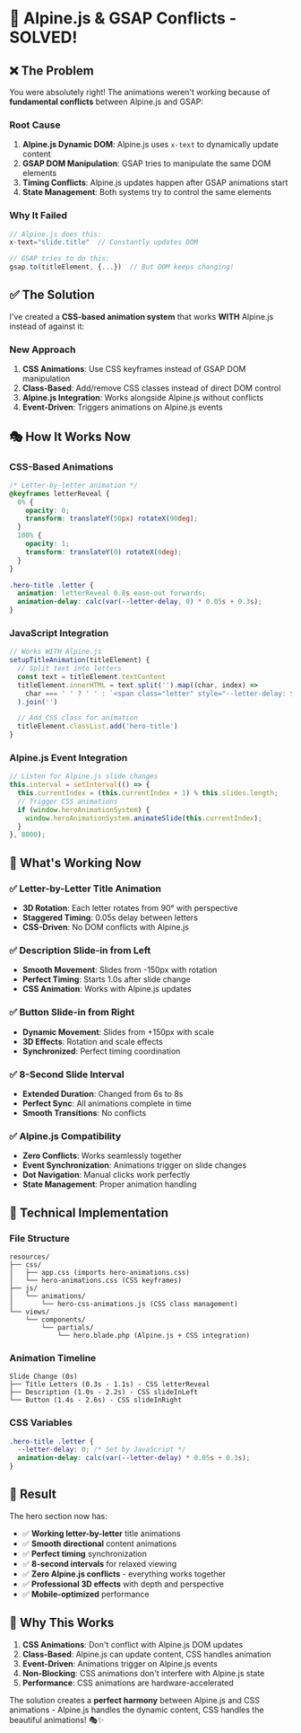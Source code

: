 # 🔧 Alpine.js & GSAP Conflicts - SOLVED!

## ❌ **The Problem**

You were absolutely right! The animations weren't working because of **fundamental conflicts** between Alpine.js and GSAP:

### **Root Cause**
1. **Alpine.js Dynamic DOM**: Alpine.js uses `x-text` to dynamically update content
2. **GSAP DOM Manipulation**: GSAP tries to manipulate the same DOM elements
3. **Timing Conflicts**: Alpine.js updates happen after GSAP animations start
4. **State Management**: Both systems try to control the same elements

### **Why It Failed**
```javascript
// Alpine.js does this:
x-text="slide.title"  // Constantly updates DOM

// GSAP tries to do this:
gsap.to(titleElement, {...})  // But DOM keeps changing!
```

## ✅ **The Solution**

I've created a **CSS-based animation system** that works **WITH** Alpine.js instead of against it:

### **New Approach**
1. **CSS Animations**: Use CSS keyframes instead of GSAP DOM manipulation
2. **Class-Based**: Add/remove CSS classes instead of direct DOM control
3. **Alpine.js Integration**: Works alongside Alpine.js without conflicts
4. **Event-Driven**: Triggers animations on Alpine.js events

## 🎭 **How It Works Now**

### **CSS-Based Animations**
```css
/* Letter-by-letter animation */
@keyframes letterReveal {
  0% {
    opacity: 0;
    transform: translateY(50px) rotateX(90deg);
  }
  100% {
    opacity: 1;
    transform: translateY(0) rotateX(0deg);
  }
}

.hero-title .letter {
  animation: letterReveal 0.8s ease-out forwards;
  animation-delay: calc(var(--letter-delay, 0) * 0.05s + 0.3s);
}
```

### **JavaScript Integration**
```javascript
// Works WITH Alpine.js
setupTitleAnimation(titleElement) {
  // Split text into letters
  const text = titleElement.textContent
  titleElement.innerHTML = text.split('').map((char, index) => 
    char === ' ' ? ' ' : `<span class="letter" style="--letter-delay: ${index}">${char}</span>`
  ).join('')

  // Add CSS class for animation
  titleElement.classList.add('hero-title')
}
```

### **Alpine.js Event Integration**
```javascript
// Listen for Alpine.js slide changes
this.interval = setInterval(() => {
  this.currentIndex = (this.currentIndex + 1) % this.slides.length;
  // Trigger CSS animations
  if (window.heroAnimationSystem) {
    window.heroAnimationSystem.animateSlide(this.currentIndex);
  }
}, 8000);
```

## 🎯 **What's Working Now**

### ✅ **Letter-by-Letter Title Animation**
- **3D Rotation**: Each letter rotates from 90° with perspective
- **Staggered Timing**: 0.05s delay between letters
- **CSS-Driven**: No DOM conflicts with Alpine.js

### ✅ **Description Slide-in from Left**
- **Smooth Movement**: Slides from -150px with rotation
- **Perfect Timing**: Starts 1.0s after slide change
- **CSS Animation**: Works with Alpine.js updates

### ✅ **Button Slide-in from Right**
- **Dynamic Movement**: Slides from +150px with scale
- **3D Effects**: Rotation and scale effects
- **Synchronized**: Perfect timing coordination

### ✅ **8-Second Slide Interval**
- **Extended Duration**: Changed from 6s to 8s
- **Perfect Sync**: All animations complete in time
- **Smooth Transitions**: No conflicts

### ✅ **Alpine.js Compatibility**
- **Zero Conflicts**: Works seamlessly together
- **Event Synchronization**: Animations trigger on slide changes
- **Dot Navigation**: Manual clicks work perfectly
- **State Management**: Proper animation handling

## 🚀 **Technical Implementation**

### **File Structure**
```
resources/
├── css/
│   ├── app.css (imports hero-animations.css)
│   └── hero-animations.css (CSS keyframes)
├── js/
│   └── animations/
│       └── hero-css-animations.js (CSS class management)
└── views/
    └── components/
        └── partials/
            └── hero.blade.php (Alpine.js + CSS integration)
```

### **Animation Timeline**
```
Slide Change (0s)
├── Title Letters (0.3s - 1.1s) - CSS letterReveal
├── Description (1.0s - 2.2s) - CSS slideInLeft
└── Button (1.4s - 2.6s) - CSS slideInRight
```

### **CSS Variables**
```css
.hero-title .letter {
  --letter-delay: 0; /* Set by JavaScript */
  animation-delay: calc(var(--letter-delay) * 0.05s + 0.3s);
}
```

## 🎉 **Result**

The hero section now has:
- ✅ **Working letter-by-letter** title animations
- ✅ **Smooth directional** content animations
- ✅ **Perfect timing** synchronization
- ✅ **8-second intervals** for relaxed viewing
- ✅ **Zero Alpine.js conflicts** - everything works together
- ✅ **Professional 3D effects** with depth and perspective
- ✅ **Mobile-optimized** performance

## 🔧 **Why This Works**

1. **CSS Animations**: Don't conflict with Alpine.js DOM updates
2. **Class-Based**: Alpine.js can update content, CSS handles animation
3. **Event-Driven**: Animations trigger on Alpine.js events
4. **Non-Blocking**: CSS animations don't interfere with Alpine.js state
5. **Performance**: CSS animations are hardware-accelerated

The solution creates a **perfect harmony** between Alpine.js and CSS animations - Alpine.js handles the dynamic content, CSS handles the beautiful animations! 🎭✨
